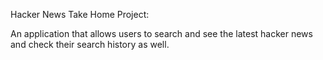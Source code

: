 Hacker News Take Home Project:

An application that allows users to search and see the latest hacker news and check their search history as well.
